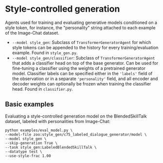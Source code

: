 # Style-controlled generation

Agents used for training and evaluating generative models conditioned on a style token, for instance, the "personality" string attached to each example of the Image-Chat dataset.

- `--model style_gen`: Subclass of `TransformerGeneratorAgent` for which style tokens can be appended to the history for every training/evaluation example. Found in `style_gen.py`.
- `--model style_gen/classifier`: Subclass of `TransformerGeneratorAgent` that adds a classifier head on top of the base generator. Can be used for fine-tuning a classifier using the weights of a pretrained generator model. Classifier labels can be specified either in the `'labels'` field of the observation or in a separate `'personality'` field, and all encoder and decoder weights can optionally be frozen when training the classifier head. Found in `classifier.py`.

## Basic examples

Evaluating a style-controlled generation model on the BlendedSkillTalk dataset, labeled with personalities from Image-Chat:
```
python examples/eval_model.py \
--model-file zoo:style_gen/c75_labeled_dialogue_generator/model \
--model style_gen \
--skip-generation True \
--task style_gen:LabeledBlendedSkillTalk \
--datatype test \
--use-style-frac 1.00
```

